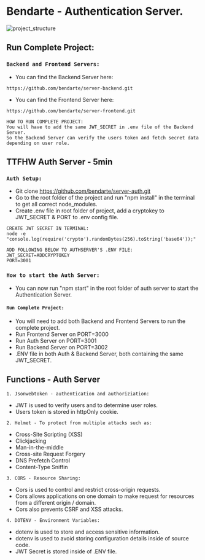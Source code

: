 # Bendarte - Authentication Server.

![project_structure](https://github-production-user-asset-6210df.s3.amazonaws.com/143492796/302132306-6f99bb24-35a0-4735-8b85-c9d9cb7575f9.png?X-Amz-Algorithm=AWS4-HMAC-SHA256&X-Amz-Credential=AKIAVCODYLSA53PQK4ZA%2F20240209%2Fus-east-1%2Fs3%2Faws4_request&X-Amz-Date=20240209T171901Z&X-Amz-Expires=300&X-Amz-Signature=9db0c5481276c6cbbb10d360c079fd433a75a049daa5e2f0d82bf88cea7df245&X-Amz-SignedHeaders=host&actor_id=143505763&key_id=0&repo_id=743937813)

## Run Complete Project:

### `Backend and Frontend Servers:`
- You can find the Backend Server here:
```Backend
https://github.com/bendarte/server-backend.git
```

- You can find the Frontend Server here:
```
https://github.com/bendarte/server-frontend.git
```

```NOTES
HOW TO RUN COMPLETE PROJECT:
You will have to add the same JWT_SECRET in .env file of the Backend Server.
So the Backend Server can verify the users token and fetch secret data depending on user role.
```

## TTFHW Auth Server - 5min

### `Auth Setup:`
- Git clone https://github.com/bendarte/server-auth.git
- Go to the root folder of the project and run "npm install" in the terminal to get all correct node_modules.
- Create .env file in root folder of project, add a cryptokey to JWT_SECRET & PORT to .env config file.

```CREATEJWT
CREATE JWT SECRET IN TERMINAL:
node -e "console.log(require('crypto').randomBytes(256).toString('base64'));"
```
  
```.ENV
ADD FOLLOWING BELOW TO AUTHSERVER'S .ENV FILE:
JWT_SECRET=ADDCRYPTOKEY
PORT=3001
```

### `How to start the Auth Server:`
- You can now run "npm start" in the root folder of auth server to start the Authentication Server.

#### `Run Complete Project:`
- You will need to add both Backend and Frontend Servers to run the complete project.
- Run Frontend Server on PORT=3000
- Run Auth Server on PORT=3001
- Run Backend Server on PORT=3002
- .ENV file in both Auth & Backend Server, both containing the same JWT_SECRET.

## Functions - Auth Server
`1. Jsonwebtoken - authentication and authoriziation:`
- JWT is used to verify users and to determine user roles.
- Users token is stored in httpOnly cookie.
  
`2. Helmet - To protect from multiple attacks such as:`
- Cross-Site Scripting (XSS) 
- Clickjacking 
- Man-in-the-middle 
- Cross-site Request Forgery
- DNS Prefetch Control
- Content-Type Sniffin

`3. CORS - Resource Sharing:`
- Cors is used to control and restrict cross-origin requests.
- Cors allows applications on one domain to make request for resources from a different origin / domain.
- Cors also prevents CSRF and XSS attacks.

`4. DOTENV - Environment Variables:`
- dotenv is used to store and access sensitive information.
- dotenv is used to avoid storing configuration details inside of source code.
- JWT Secret is stored inside of .ENV file.

